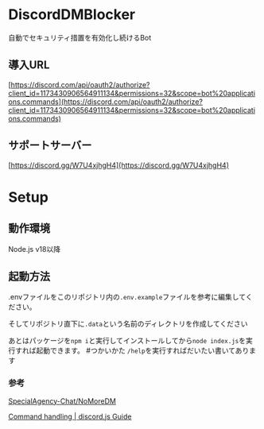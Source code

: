 # DiscordDMBlocker
自動でセキュリティ措置を有効化し続けるBot
## 導入URL
[https://discord.com/api/oauth2/authorize?client_id=1173430906564911134&permissions=32&scope=bot%20applications.commands](https://discord.com/api/oauth2/authorize?client_id=1173430906564911134&permissions=32&scope=bot%20applications.commands)
## サポートサーバー
[https://discord.gg/W7U4xjhgH4](https://discord.gg/W7U4xjhgH4)
# Setup
## 動作環境
Node.js v18以降
## 起動方法
.envファイルをこのリポジトリ内の`.env.example`ファイルを参考に編集してください。
 
そしてリポジトリ直下に`.data`という名前のディレクトリを作成してください
 
あとはパッケージを`npm i`と実行してインストールしてから`node index.js`を実行すれば起動できます。
#つかいかた
`/help`を実行すればだいたい書いてあります
### 参考
[SpecialAgency-Chat/NoMoreDM](https://github.com/SpecialAgency-Chat/NoMoreDM/tree/main)
 
[Command handling | discord.js Guide](https://discordjs.guide/creating-your-bot/command-handling.html)
